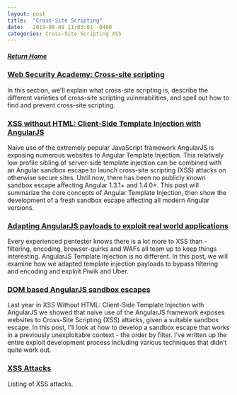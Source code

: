 ```yaml
---
layout: post
title:  "Cross-Site Scripting"
date:   2019-08-09 11:03:01 -0400
categories: Cross-Site Scripting XSS
---
```

##### [Return Home](https://thegetch.github.io/penetration/testing/resources/2019/08/09/Home/)

### [Web Security Academy: Cross-site scripting](https://portswigger.net/web-security/cross-site-scripting)

In this section, we'll explain what cross-site scripting is, describe the different varieties of cross-site scripting vulnerabilities, and spell out how to find and prevent cross-site scripting.

### [XSS without HTML: Client-Side Template Injection with AngularJS](https://portswigger.net/blog/xss-without-html-client-side-template-injection-with-angularjs)

Naive use of the extremely popular JavaScript framework AngularJS is exposing numerous websites to Angular Template Injection. This relatively low profile sibling of server-side template injection can be combined with an Angular sandbox escape to launch cross-site scripting (XSS) attacks on otherwise secure sites. Until now, there has been no publicly known sandbox escape affecting Angular 1.3.1+ and 1.4.0+. This post will summarize the core concepts of Angular Template Injection, then show the development of a fresh sandbox escape affecting all modern Angular versions.

### [Adapting AngularJS payloads to exploit real world applications](https://portswigger.net/blog/adapting-angularjs-payloads-to-exploit-real-world-applications)

Every experienced pentester knows there is a lot more to XSS than - filtering, encoding, browser-quirks and WAFs all team up to keep things interesting. AngularJS Template Injection is no different. In this post, we will examine how we adapted template injection payloads to bypass filtering and encoding and exploit Piwik and Uber.

### [DOM based AngularJS sandbox escapes](https://portswigger.net/blog/dom-based-angularjs-sandbox-escapes)

Last year in XSS Without HTML: Client-Side Template Injection with AngularJS we showed that naive use of the AngularJS framework exposes websites to Cross-Site Scripting (XSS) attacks, given a suitable sandbox escape. In this post, I'll look at how to develop a sandbox escape that works in a previously unexploitable context - the order by filter. I’ve written up the entire exploit development process including various techniques that didn’t quite work out.

### [XSS Attacks](http://htmlpurifier.org/live/smoketests/xssAttacks.php)

Listing of XSS attacks.
